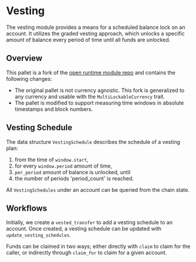# Vesting

The vesting module provides a means for a scheduled balance lock on an account.
It utilizes the graded vesting approach, which unlocks a specific amount of balance every period of time until all funds are unlocked.

## Overview

This pallet is a fork of the [open runtime module repo](https://github.com/open-web3-stack/open-runtime-module-library/blob/1f520348f31b5e94b8a5dd7f8e6b8ec359df4177/vesting/README.md) and contains the following changes:
- The original pallet is not currency agnostic. This fork is generalized to any currency and usable with the `MultiLockableCurrency` trait.
- The pallet is modified to support measuring time windows in absolute timestamps and block numbers.

## Vesting Schedule

The data structure `VestingSchedule` describes the schedule of a vesting plan:
1. from the time of `window.start`,
2. for every `window.period` amount of time,
3. `per_period` amount of balance is unlocked, until
4. the number of periods 'period_count' is reached.  

All `VestingSchedules` under an account can be queried from the chain state.

## Workflows

Initially, we create a `vested_transfer` to add a vesting schedule to an account. 
Once created, a vesting schedule can be updated with `update_vesting_schedules`.

Funds can be claimed in two ways; either directly with `claim` to claim for the caller, or indirectly through `claim_for` to claim for a given account.